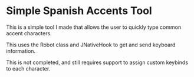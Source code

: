 # Simple Spanish Accents Tool

This is a simple tool I made that allows the user to quickly type common accent characters.

This uses the Robot class and JNativeHook to get and send keyboard information.

This is not completed, and still requires support to assign custom keybinds to each character.